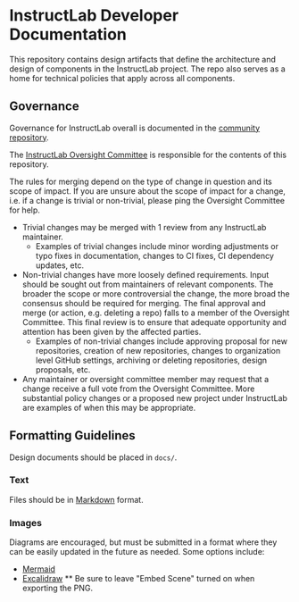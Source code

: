 # InstructLab Developer Documentation

This repository contains design artifacts that define the architecture and
design of components in the InstructLab project. The repo also serves as a home
for technical policies that apply across all components.

## Governance

Governance for InstructLab overall is documented in the [community
repository](https://github.com/instructlab/community/blob/main/governance.md).

The [InstructLab Oversight
Committee](https://github.com/instructlab/community/blob/main/MAINTAINERS.md) is
responsible for the contents of this repository.

The rules for merging depend on the type of change in question and its scope of impact. If you
are unsure about the scope of impact for a change, i.e. if a change is trivial or non-trivial,
please ping the Oversight Committee for help.

* Trivial changes may be merged with 1 review from any InstructLab maintainer.
  * Examples of trivial changes include minor wording adjustments or typo fixes in
    documentation, changes to CI fixes, CI dependency updates, etc.
* Non-trivial changes have more loosely defined requirements. Input should be sought
  out from maintainers of relevant components. The broader the scope or more
  controversial the change, the more broad the consensus should be required for
  merging. The final approval and merge (or action, e.g. deleting a repo)
  falls to a member of the Oversight Committee. This final review is to ensure that
  adequate opportunity and attention has been given by the affected parties.
  * Examples of non-trivial changes include approving proposal for new repositories,
    creation of new repositories, changes to organization level GitHub settings, archiving
    or deleting repositories, design proposals, etc.
* Any maintainer or oversight committee member may request that a change receive
  a full vote from the Oversight Committee. More substantial policy changes or a
  proposed new project under InstructLab are examples of when this may be
  appropriate.

## Formatting Guidelines

Design documents should be placed in `docs/`.

### Text

Files should be in [Markdown](https://github.github.com/gfm/) format.

### Images

Diagrams are encouraged, but must be submitted in a format where they can be
easily updated in the future as needed. Some options include:

* [Mermaid](https://github.com/mermaid-js/mermaid#readme)
* [Excalidraw](https://excalidraw.com/)
** Be sure to leave "Embed Scene" turned on when exporting the PNG.
